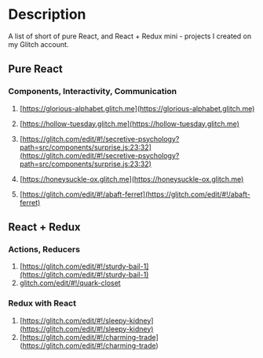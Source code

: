 # Description
A list of short of pure React, and React + Redux mini - projects I created on my Glitch account.

## Pure React
### Components, Interactivity, Communication

1) [https://glorious-alphabet.glitch.me](https://glorious-alphabet.glitch.me)

2) [https://hollow-tuesday.glitch.me](https://hollow-tuesday.glitch.me)

3) [https://glitch.com/edit/#!/secretive-psychology?path=src/components/surprise.js:23:32](https://glitch.com/edit/#!/secretive-psychology?path=src/components/surprise.js:23:32)

4) [https://honeysuckle-ox.glitch.me](https://honeysuckle-ox.glitch.me)

5) [https://glitch.com/edit/#!/abaft-ferret](https://glitch.com/edit/#!/abaft-ferret)

## React + Redux
### Actions, Reducers

1) [https://glitch.com/edit/#!/sturdy-bail-1](https://glitch.com/edit/#!/sturdy-bail-1)
2) [glitch.com/edit/#!/quark-closet](glitch.com/edit/#!/quark-closet)

### Redux with React

1) [https://glitch.com/edit/#!/sleepy-kidney](https://glitch.com/edit/#!/sleepy-kidney)
2) [https://glitch.com/edit/#!/charming-trade] (https://glitch.com/edit/#!/charming-trade)
